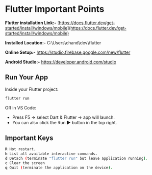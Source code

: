 # Flutter Important Points

**Flutter installation Link:-** [https://docs.flutter.dev/get-started/install/windows/mobile](https://docs.flutter.dev/get-started/install/windows/mobile)

**Installed Location:-** C:\\Users\\chand\\dev\\flutter

**Online Setup:-** https://studio.firebase.google.com/new/flutter



**Android Studio:-** https://developer.android.com/studio

## Run Your App

Inside your Flutter project:

``` sh
flutter run
```

OR in VS Code:

- Press F5 → select Dart & Flutter → app will launch.
- You can also click the Run ▶ button in the top right.

## Important Keys
``` bash
R Hot restart.
h List all available interactive commands.
d Detach (terminate "flutter run" but leave application running).
c Clear the screen
q Quit (terminate the application on the device).
```